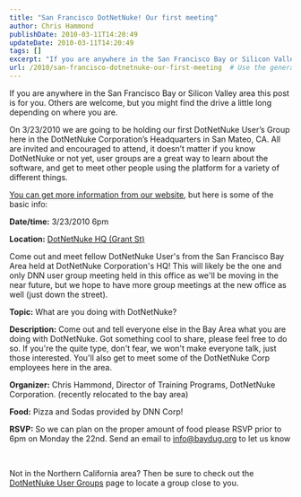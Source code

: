 ```yaml
---
title: "San Francisco DotNetNuke! Our first meeting"
author: Chris Hammond
publishDate: 2010-03-11T14:20:49
updateDate: 2010-03-11T14:20:49
tags: []
excerpt: "If you are anywhere in the San Francisco Bay or Silicon Valley area this post is for you. Others are welcome, but you might find the drive a little long depending on where you are.  On 3/23/2010 we are going to be holding our first DotNetNuke User’s Group here in the DotNetNuke Corporation’s Headquarters in San Mateo, CA. All are invited and encouraged to attend, it doesn’t matter if you know DotNetNuke or not yet, user groups are a great way to learn about the software, and get to meet other people using the platform for a variety of different things.  You can get more information from our website, but here is some of the basic info:  Date/time: 3/23/2010 6pm  Location: DotNetNuke HQ (Grant St)  Come out and meet fellow DotNetNuke User's from the San Francisco Bay Area held at DotNetNuke Corporation's HQ! This will likely be the one and only DNN user group meeting held in this office as we'll be moving in the near future, but we hope to have more group meetings at the new office as well (just down the street).   Topic: What are you doing with DotNetNuke?    Description: Come out and tell everyone else in the Bay Area what you are doing with DotNetNuke. Got something cool to share, please feel free to do so. If you're the quite type, don't fear, we won't make everyone talk, just those interested. You'll also get to meet some of the DotNetNuke Corp employees here in the area.    Organizer: Chris Hammond, Director of Training Programs, DotNetNuke Corporation. (recently relocated to the bay area)    Food: Pizza and Sodas provided by DNN Corp!    RSVP: So we can plan on the proper amount of food please RSVP prior to 6pm on Monday the 22nd. Send an email to info@baydug.org to let us know     Not in the Northern California area? Then be sure to check out the DotNetNuke User Groups page to locate a group close to you."
url: /2010/san-francisco-dotnetnuke-our-first-meeting  # Use the generated URL with year
---
```

<p>If you are anywhere in the San Francisco Bay or Silicon Valley area this post is for you. Others are welcome, but you might find the drive a little long depending on where you are.</p>  <p>On 3/23/2010 we are going to be holding our first DotNetNuke User’s Group here in the DotNetNuke Corporation’s Headquarters in San Mateo, CA. All are invited and encouraged to attend, it doesn’t matter if you know DotNetNuke or not yet, user groups are a great way to learn about the software, and get to meet other people using the platform for a variety of different things.</p>  <p><a href="https://www.baydug.org/Events/ctl/Details/Mid/488/ItemID/8.aspx">You can get more information from our website</a>, but here is some of the basic info:</p>  <p><strong>Date/time:</strong> 3/23/2010 6pm</p>  <p><strong>Location:</strong> <a href="https://bit.ly/dnnoffice">DotNetNuke HQ (Grant St)</a></p>  <p>Come out and meet fellow DotNetNuke User's from the San Francisco Bay Area held at DotNetNuke Corporation's HQ! This will likely be the one and only DNN user group meeting held in this office as we'll be moving in the near future, but we hope to have more group meetings at the new office as well (just down the street). </p>  <p><strong>Topic:</strong> What are you doing with DotNetNuke?</p>  <p><strong></strong></p>  <p><strong>Description:</strong> Come out and tell everyone else in the Bay Area what you are doing with DotNetNuke. Got something cool to share, please feel free to do so. If you're the quite type, don't fear, we won't make everyone talk, just those interested. You'll also get to meet some of the DotNetNuke Corp employees here in the area.</p>  <p><strong></strong></p>  <p><strong>Organizer:</strong> Chris Hammond, Director of Training Programs, DotNetNuke Corporation. (recently relocated to the bay area)</p>  <p><strong></strong></p>  <p><strong>Food:</strong> Pizza and Sodas provided by DNN Corp!</p>  <p><strong></strong></p>  <p><strong>RSVP:</strong> So we can plan on the proper amount of food please RSVP prior to 6pm on Monday the 22nd. Send an email to <a href="mailto:info@baydug.org">info@baydug.org</a> to let us know</p>  <p>&#160;</p>  <p>Not in the Northern California area? Then be sure to check out the <a href="https://www.dotnetnuke.com/Community/UserGroups/tabid/1074/Default.aspx" target="_blank">DotNetNuke User Groups</a> page to locate a group close to you.</p>
